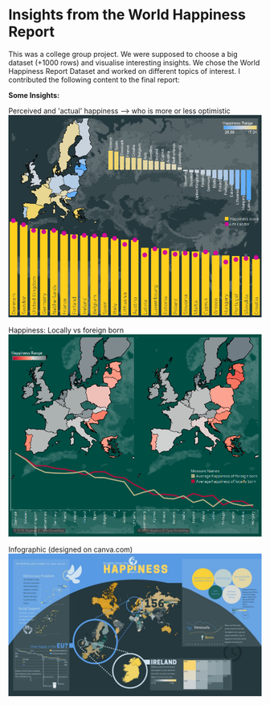 # Insights from the World Happiness Report

This was a college group project. We were supposed to choose a big dataset (+1000 rows) and visualise interesting insights. We chose the World Happiness Report Dataset and worked on different topics of interest. I contributed the following content to the final report:

**Some Insights:**

Perceived and 'actual' happiness --> who is more or less optimistic
![alt tag](https://github.com/PaulineStach/InsightsFromTheWorldHappinessReport/blob/master/Images/Dashboard%201.png)

Happiness: Locally vs foreign born
![alt tag](https://github.com/PaulineStach/InsightsFromTheWorldHappinessReport/blob/master/Images/Dashboard%203.png)

Infographic (designed on canva.com)
![alt tag](https://github.com/PaulineStach/InsightsFromTheWorldHappinessReport/blob/master/Images/Infographic.jpg)
